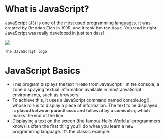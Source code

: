# What is JavaScript?
JavaScript (JS) is one of the most used programming languages. It was created by Brendan Eich in 1995, and it took him ten days. You read it right: JavaScript was really developed in just ten days!


<img src = "https://ucarecdn.com/541cca3b-6668-401c-9e88-ed9ed42a61a3/" align="center"  > 

`The JavaScript logo`



# JavaScript Basics
 - This program displays the text "Hello from JavaScript!" in the console, a zone displaying textual information available in most JavaScript environments, such as browsers.
 -  To achieve this, it uses a JavaScript command named console.log(), whose role is to display a piece of information. The text to be displayed is placed between parentheses and followed by a semicolon, which marks the end of the line.
  - Displaying a text on the screen (the famous Hello World all programmers know) is often the first thing you’ll do when you learn a new programming language. It’s the classic example. 


